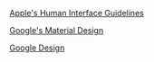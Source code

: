 
[Apple's Human Interface Guidelines](https://developer.apple.com/design/human-interface-guidelines/)

[Google's Material Design](https://material.io/design/)

[Google Design](https://design.google)

